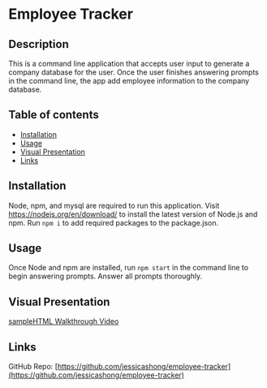 # Employee Tracker

## Description
This is a command line application that accepts user input to generate a company database for the user. Once the user finishes answering prompts in the command line, the app add employee information to the company database.

## Table of contents
- [Installation](#installation)
- [Usage](#usage)
- [Visual Presentation](#visual-presentation)
- [Links](#links)

## Installation
Node, npm, and mysql are required to run this application. 
Visit https://nodejs.org/en/download/ to install the latest version of Node.js and npm. Run `npm i` to add required packages to the package.json.


## Usage
Once Node and npm are installed, run `npm start` in the command line to begin answering prompts. Answer all prompts thoroughly.

## Visual Presentation
[sampleHTML Walkthrough Video]()

## Links 
GitHub Repo: [https://github.com/jessicashong/employee-tracker](https://github.com/jessicashong/employee-tracker)

